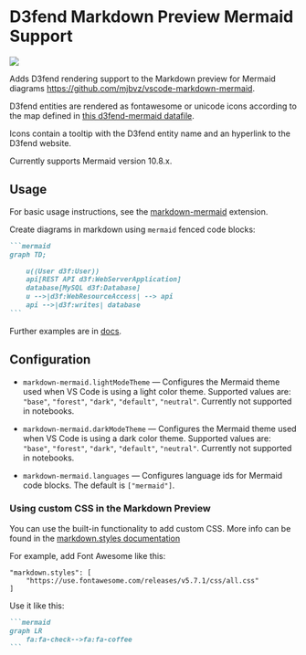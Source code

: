 # D3fend Markdown Preview Mermaid Support

[![](https://vsmarketplacebadges.dev/version/ioggstream.d3fend-markdown-mermaid.png)](https://marketplace.visualstudio.com/items?itemName=ioggstream.d3fend-markdown-mermaid)

Adds D3fend rendering support to the Markdown preview for Mermaid diagrams https://github.com/mjbvz/vscode-markdown-mermaid.

D3fend entities are rendered as fontawesome or unicode icons according to the map defined in [this d3fend-mermaid datafile](https://github.com/ioggstream/d3fend-mermaid/blob/10.8.637/packages/mermaid/src/dagre-wrapper/d3fendData.js).

Icons contain a tooltip with the D3fend entity name
and an hyperlink to the D3fend website.

Currently supports Mermaid version 10.8.x.

## Usage

For basic usage instructions, see the [markdown-mermaid](https://github.com/mjbvz/vscode-markdown-mermaid) extension.

Create diagrams in markdown using `mermaid` fenced code blocks:

~~~markdown
```mermaid
graph TD;

    u((User d3f:User))
    api[REST API d3f:WebServerApplication]
    database[MySQL d3f:Database]
    u -->|d3f:WebResourceAccess| --> api
    api -->|d3f:writes| database
```
~~~

Further examples are in [docs](./docs).

## Configuration

- `markdown-mermaid.lightModeTheme` — Configures the Mermaid theme used when VS Code is using a light color theme. Supported values are: `"base"`, `"forest"`, `"dark"`, `"default"`, `"neutral"`. Currently not supported in notebooks.

- `markdown-mermaid.darkModeTheme` — Configures the Mermaid theme used when VS Code is using a dark color theme. Supported values are: `"base"`, `"forest"`, `"dark"`, `"default"`, `"neutral"`. Currently not supported in notebooks.

- `markdown-mermaid.languages` — Configures language ids for Mermaid code blocks. The default is `["mermaid"]`.

### Using custom CSS in the Markdown Preview

You can use the built-in functionality to add custom CSS. More info can be found in the [markdown.styles documentation](https://code.visualstudio.com/Docs/languages/markdown#_using-your-own-css)

For example, add Font Awesome like this:

```
"markdown.styles": [
    "https://use.fontawesome.com/releases/v5.7.1/css/all.css"
]
```

Use it like this:

~~~markdown
```mermaid
graph LR
    fa:fa-check-->fa:fa-coffee
```
~~~
